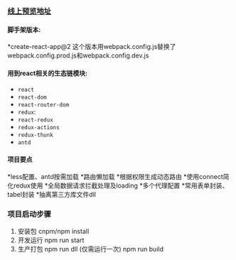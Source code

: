   ### <a target="_blank" href="http://www.superbear.cn">线上预览地址</a>

#### 脚手架版本:
 *create-react-app@2
 这个版本用webpack.config.js替换了webpack.config.prod.js和webpack.config.dev.js
 
 #### 用到react相关的生态链模块:
  * `react`
  * `react-dom`
  * `react-router-dom`
  * `redux`: 
  * `react-redux`
  * `redux-actions`
  * `redux-thunk`
  * `antd`
 
 #### 项目要点
  *less配置、antd按需加载
  *路由懒加载
  *根据权限生成动态路由
  *使用connect简化redux使用
  *全局数据请求拦截处理及loading
  *多个代理配置
  *常用表单封装、tabel封装
  *抽离第三方库文件dll
  
  ### 项目启动步骤
1. 安装包
   cnpm/npm install 
2. 开发运行
  npm run start
3. 生产打包
  npm run dll (仅需运行一次)
  npm run build
